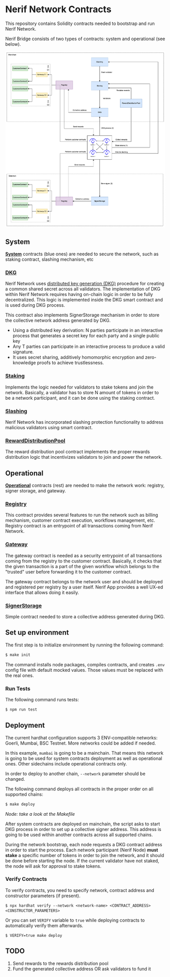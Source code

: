 # Nerif Network Contracts

This repository contains Solidity contracts needed to bootstrap and run Nerif Network.

Nerif Bridge consists of two types of contracts: system and operational (see below).

![structure.png](./docs/structure.png)

## System

[**System**](./contracts/system) contracts (blue ones) are needed to secure the network, such as staking contract, slashing mechanism, etc

### [**DKG**](./contracts/system/DKG.sol)

Nerif Network uses [distributed key generation (DKG)](https://eprint.iacr.org/2021/1591.pdf) procedure for creating a common shared secret across all validators.
The implementation of DKG within Nerif Network requires having on-chain logic in order to be fully decentralized. 
This logic is implemented inside the DKG smart contract and is used during DKG process.

This contract also implements SignerStorage mechanism in order to store the collective network address generated by DKG. 

- Using a distributed key derivation: N parties participate in an interactive process that generates a secret key for each party and a single public key
- Any T parties can participate in an interactive process to produce a valid signature.
- It uses secret sharing, additively homomorphic encryption and zero-knowledge proofs to achieve trustlessness.

### [**Staking**](./contracts/system/Staking.sol)

Implements the logic needed for validators to stake tokens and join the network.
Basically, a validator has to store N amount of tokens in order to be a network participant, and it can be done using the staking contract.

### [**Slashing**](./contracts/system/SlashingVoting.sol)

Nerif Network has incorporated slashing protection functionality to address malicious validators using smart contract.

### [**RewardDistributionPool**](./contracts/system/RewardDistributionPool.sol)

The reward distribution pool contract implements the proper rewards distribution logic that incentivizes validators to join and power the network. 

## Operational

[**Operational**](./contracts/operational) contracts (rest) are needed to make the network work: registry, signer storage, and gateway.

### [**Registry**](./contracts/operational/Registry.sol)

This contract provides several features to run the network such as billing mechanism, customer contract execution, workflows management, etc.
Registry contract is an entrypoint of all transactions coming from Nerif Network.

### [**Gateway**](./contracts/operational/Gateway.sol)

The gateway contract is needed as a security entrypoint of all transactions coming from the registry to the customer contract.
Basically, it checks that the given transaction is a part of the given workflow which belongs to the "trusted" user before forwarding it to the customer contract.

The gateway contract belongs to the network user and should be deployed and registered per registry by a user itself. 
Nerif App provides a well UX-ed interface that allows doing it easily. 

### [**SignerStorage**](./contracts/operational/SignerStorage.sol)

Simple contract needed to store a collective address generated during DKG.

## Set up environment

The first step is to initialize environment by running the following command:

```bash
$ make init
```

The command installs node packages, compiles contracts, and creates `.env` config file with default mocked values.
Those values must be replaced with the real ones.

### Run Tests

The following command runs tests:

```bash
$ npm run test
```

## Deployment

The current hardhat configuration supports 3 ENV-compatible networks: Goerli, Mumbai, BSC Testnet.
More networks could be added if needed.

In this example, `mumbai` is going to be a mainchain.
That means this network is going to be used for system contracts deployment as well as operational ones.
Other sidechains include operational contracts only. 

In order to deploy to another chain, `--network` parameter should be changed.

The following command deploys all contracts in the proper order on all supported chains:

```bash
$ make deploy
```

*Node: take a look at the Makefile*

After system contracts are deployed on mainchain, the script asks to start DKG process in order to set up a collective signer address.
This address is going to be used within another contracts across all supported chains.

During the network bootstrap, each node requests a DKG contract address in order to start the process.
Each network participant (Nerif Node) **must stake** a specific number of tokens in order to join the network, and it should be done before starting the node.
If the current validator have not staked, the node will ask for approval to stake tokens.

### Verify Contracts

To verify contracts, you need to specify network, contract address and constructor parameters (if present).

```
$ npx hardhat verify --network <network-name> <CONTRACT_ADDRESS> <CONSTRUCTOR_PARAMETERS>
```

Or you can set `VERIFY` variable to `true` while deploying contracts to automatically verify them afterwards.

```
$ VERIFY=true make deploy
```

## TODO

1. Send rewards to the rewards distribution pool
2. Fund the generated collective address OR ask validators to fund it
